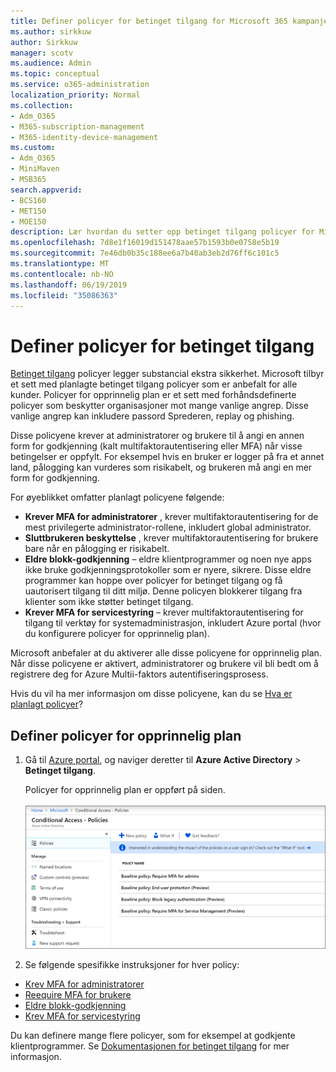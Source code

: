 ```yaml
---
title: Definer policyer for betinget tilgang for Microsoft 365 kampanjer
ms.author: sirkkuw
author: Sirkkuw
manager: scotv
ms.audience: Admin
ms.topic: conceptual
ms.service: o365-administration
localization_priority: Normal
ms.collection:
- Adm_O365
- M365-subscription-management
- M365-identity-device-management
ms.custom:
- Adm_O365
- MiniMaven
- MSB365
search.appverid:
- BCS160
- MET150
- MOE150
description: Lær hvordan du setter opp betinget tilgang policyer for Microsoft 365 kampanjer.
ms.openlocfilehash: 7d8e1f16019d151478aae57b1593b0e0758e5b19
ms.sourcegitcommit: 7e46db0b35c188ee6a7b40ab3eb2d76ff6c101c5
ms.translationtype: MT
ms.contentlocale: nb-NO
ms.lasthandoff: 06/19/2019
ms.locfileid: "35086363"
---
```

# <a name="set-up-conditional-access-policies"></a>Definer policyer for betinget tilgang

[Betinget tilgang](https://docs.microsoft.com/azure/active-directory/conditional-access/overview) policyer legger substancial ekstra sikkerhet. Microsoft tilbyr et sett med planlagte betinget tilgang policyer som er anbefalt for alle kunder. Policyer for opprinnelig plan er et sett med forhåndsdefinerte policyer som beskytter organisasjoner mot mange vanlige angrep. Disse vanlige angrep kan inkludere passord Sprederen, replay og phishing.

Disse policyene krever at administratorer og brukere til å angi en annen form for godkjenning (kalt multifaktorautentisering eller MFA) når visse betingelser er oppfylt. For eksempel hvis en bruker er logger på fra et annet land, pålogging kan vurderes som risikabelt, og brukeren må angi en mer form for godkjenning. 

For øyeblikket omfatter planlagt policyene følgende:
- **Krever MFA for administratorer** , krever multifaktorautentisering for de mest privilegerte administrator-rollene, inkludert global administrator.
- **Sluttbrukeren beskyttelse** , krever multifaktorautentisering for brukere bare når en pålogging er risikabelt. 
- **Eldre blokk-godkjenning** – eldre klientprogrammer og noen nye apps ikke bruke godkjenningsprotokoller som er nyere, sikrere. Disse eldre programmer kan hoppe over policyer for betinget tilgang og få uautorisert tilgang til ditt miljø. Denne policyen blokkerer tilgang fra klienter som ikke støtter betinget tilgang. 
- **Krever MFA for servicestyring** – krever multifaktorautentisering for tilgang til verktøy for systemadministrasjon, inkludert Azure portal (hvor du konfigurere policyer for opprinnelig plan). 

Microsoft anbefaler at du aktiverer alle disse policyene for opprinnelig plan. Når disse policyene er aktivert, administratorer og brukere vil bli bedt om å registrere deg for Azure Multii-faktors autentifiseringsprosess.

Hvis du vil ha mer informasjon om disse policyene, kan du se [Hva er planlagt policyer](https://docs.microsoft.com/azure/active-directory/conditional-access/concept-baseline-protection)?


## <a name="set-up-baseline-policies"></a>Definer policyer for opprinnelig plan

1. Gå til [Azure portal](https://portal.azure.com), og naviger deretter til **Azure Active Directory** \> **Betinget tilgang**.
    
    Policyer for opprinnelig plan er oppført på siden. <br/> <br/>
    ![Side som viser en liste over planlagte policyer for betinget tilgang.](media/baslinepolicies.png)
1. Se følgende spesifikke instruksjoner for hver policy:

  - [Krev MFA for administratorer](https://docs.microsoft.com/en-us/azure/active-directory/conditional-access/howto-baseline-protect-administrators)
- [Reequire MFA for brukere](https://docs.microsoft.com/en-us/azure/active-directory/conditional-access/howto-baseline-protect-end-users)  
 - [Eldre blokk-godkjenning](https://docs.microsoft.com/en-us/azure/active-directory/conditional-access/howto-baseline-protect-legacy-auth)
  - [Krev MFA for servicestyring](https://docs.microsoft.com/azure/active-directory/conditional-access/howto-baseline-protect-azure)

Du kan definere mange flere policyer, som for eksempel at godkjente klientprogrammer. Se [Dokumentasjonen for betinget tilgang](https://docs.microsoft.com/azure/active-directory/conditional-access/) for mer informasjon.